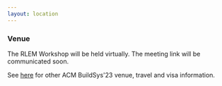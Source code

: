 ```yaml
---
layout: location
---
```


### Venue

The RLEM Workshop will be held virtually. The meeting link will be communicated soon.

<!-- <br>__Bahçeşehir Üniversitesi__<br>
__Istanbul, Turkiye__<br>
__Room: Mariner__ -->

<!-- <iframe src="https://www.google.com/maps/embed?pb=!1m18!1m12!1m3!1d1540724.2175862242!2d26.57029425624998!3d41.042165000000004!2m3!1f0!2f0!3f0!3m2!1i1024!2i768!4f13.1!3m3!1m2!1s0x14cab7a2a2c3b963%3A0x7671d1b9817b8519!2sBahcesehir%20University!5e0!3m2!1sen!2sus!4v1686955950359!5m2!1sen!2sus" width="600" height="450" style="border:0;" allowfullscreen="" loading="lazy" referrerpolicy="no-referrer-when-downgrade"></iframe> -->

See [here](https://buildsys.acm.org/2023/venue/) for other ACM BuildSys'23 venue, travel and visa information.